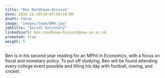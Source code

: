 ```yaml
---
title: "Ben Randhawa-Hiscock"
date: 2018-11-19T10:47:58+10:00
draft: false
image: "images/team/BRH.jpg"
jobtitle: "Social Secretary"
linkedinurl: ben.randhawa-hiscock@new.ox.ac.uk
promoted: true
weight: 5
---
```


Ben is in his second year reading for an MPhil in Economics, with a focus on fiscal and monetary policy. To put off studying, Ben will be found attending every college event possible and filling his day with football, rowing, and cricket.  
